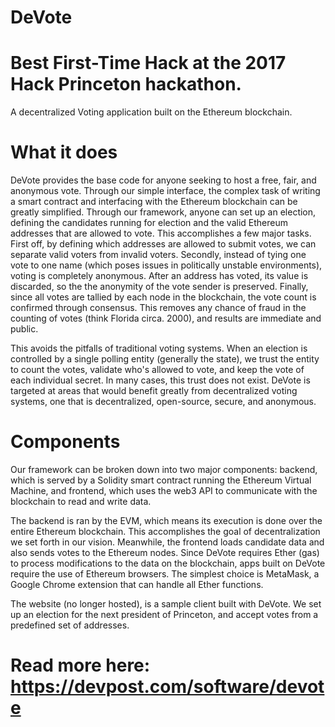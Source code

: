 # DeVote
# Best First-Time Hack at the 2017 Hack Princeton hackathon. 
A decentralized Voting application built on the Ethereum blockchain.

# What it does
DeVote provides the base code for anyone seeking to host a free, fair, and anonymous vote. Through our simple interface, the complex task of writing a smart contract and interfacing with the Ethereum blockchain can be greatly simplified. Through our framework, anyone can set up an election, defining the candidates running for election and the valid Ethereum addresses that are allowed to vote. This accomplishes a few major tasks. First off, by defining which addresses are allowed to submit votes, we can separate valid voters from invalid voters. Secondly, instead of tying one vote to one name (which poses issues in politically unstable environments), voting is completely anonymous. After an address has voted, its value is discarded, so the the anonymity of the vote sender is preserved. Finally, since all votes are tallied by each node in the blockchain, the vote count is confirmed through consensus. This removes any chance of fraud in the counting of votes (think Florida circa. 2000), and results are immediate and public.

This avoids the pitfalls of traditional voting systems. When an election is controlled by a single polling entity (generally the state), we trust the entity to count the votes, validate who's allowed to vote, and keep the vote of each individual secret. In many cases, this trust does not exist. DeVote is targeted at areas that would benefit greatly from decentralized voting systems, one that is decentralized, open-source, secure, and anonymous.

# Components
Our framework can be broken down into two major components: backend, which is served by a Solidity smart contract running the Ethereum Virtual Machine, and frontend, which uses the web3 API to communicate with the blockchain to read and write data.

The backend is ran by the EVM, which means its execution is done over the entire Ethereum blockchain. This accomplishes the goal of decentralization we set forth in our vision. Meanwhile, the frontend loads candidate data and also sends votes to the Ethereum nodes. Since DeVote requires Ether (gas) to process modifications to the data on the blockchain, apps built on DeVote require the use of Ethereum browsers. The simplest choice is MetaMask, a Google Chrome extension that can handle all Ether functions.

The website (no longer hosted), is a sample client built with DeVote. We set up an election for the next president of Princeton, and accept votes from a predefined set of addresses.

# Read more here: https://devpost.com/software/devote
